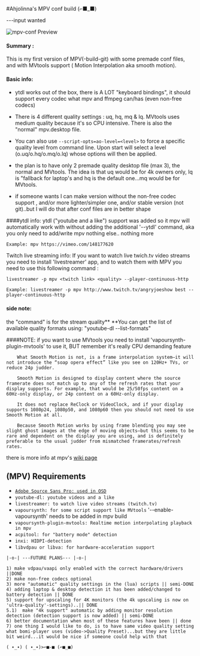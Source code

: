 #Ahjolinna's MPV conf build (⌐■_■)


---input wanted

![mpv-conf Preview](http://i.imgur.com/5B881oX.png)

#### Summary : 
This is my first version of MPV(-build-git) with some premade conf files, and with MVtools support ( Motion Interpolation aka smooth motion).

#### Basic info:
* ytdl works out of the box, there is A LOT "keyboard bindings", it should support every codec what mpv and ffmpeg can/has (even non-free codecs)

* There is 4 different quality settings : uq, hq, mq & lq. MVtools uses medium quality because it's so CPU intensive. There is also the "normal" mpv.desktop file.

* You can also use `--script-opts=ao-level=<level>` to force a specific quality level from command line. Upon start will select a level (o.uq/o.hq/o.mq/o.lq) whose options will then be applied.

* the plan is to have only 2 premade quality desktop file (max 3), the normal and MVtools. The idea is that uq would be for 4k owners only, lq is "fallback for laptop's and hq is the default one...mq would be for MVtools.

* if someone wants I can make version without the non-free codec support , and/or more lighter/simpler one, and/or stable version (not git)..but I will do that after conf files are in better shape

####ytdl info:
ytdl ("youtube and a like") support  was  added so it mpv will automatically work with without adding the additional '--ytdl' command, aka you only need to add/write mpv <link> nothing else.. nothing more
```
Example: mpv https://vimeo.com/148177620
```
Twitch live streaming info: If you want to watch live twich.tv video streams you need to install 'livestreamer' app, and to watch them with MPV you need to use this following command :
```
livestreamer -p mpv <twitch link> <quality> --player-continuous-http
``` 
```
Example: livestreamer -p mpv http://www.twitch.tv/angryjoeshow best --player-continuous-http
```

#### side note:
the <quality> "command" is for the stream quality** 
**You can get the list of available quality formats using:  "youtube-dl <link>  --list-formats"

####NOTE:
if you want to use MVtools you need to install 'vapoursynth-plugin-mvtools' to use it, BUT remember it's really CPU demanding feature
```
    What Smooth Motion is not, is a frame interpolation system—it will not introduce the “soap opera effect” like you see on 120Hz+ TVs, or reduce 24p judder.

    Smooth Motion is designed to display content where the source framerate does not match up to any of the refresh rates that your display supports. For example, that would be 25/50fps content on a 60Hz-only display, or 24p content on a 60Hz-only display.

    It does not replace ReClock or VideoClock, and if your display supports 1080p24, 1080p50, and 1080p60 then you should not need to use Smooth Motion at all.

    Because Smooth Motion works by using frame blending you may see slight ghost images at the edge of moving objects—but this seems to be rare and dependent on the display you are using, and is definitely preferable to the usual judder from mismatched framerates/refresh rates.
```

there is more info at mpv's [wiki page](https://github.com/mpv-player/mpv/wiki/Interpolation)

## (MPV) Requirements
* [`Adobe Source Sans Pro: used in OSD`](http://adobe-fonts.github.io/source-sans-pro/)
* `youtube-dl: youtube videos and a like`
* `livestreamer: to watch live video streams (twitch.tv)`
* `vapoursynth: for some script support like MVtools` '--enable-vapoursynth' needs to be added in mpv build
* `vapoursynth-plugin-mvtools: Realtime motion interpolating playback in mpv`
* `acpitool: for "battery mode" detection`
* `inxi: HIDPI-detection`
* `libvdpau or libva: for hardware-acceleration support`

`|-o-| ---FUTURE PLANS--- |-o-|`
```
1) make vdpau/vaapi only enabled with the correct hardware/drivers ||DONE
2) make non-free codecs optional
3) more "automatic" quality settings in the (lua) scripts || semi-DONE
4) adding laptop & desktop detection it has been added/changed to battery detection || DONE
5) support for upscaling for 4K monitors (the 4k upscaling is now on 'ultra-quality'-settings)..|| DONE
5.1)  make "4k support" automatic by adding monitor resolution detection (detection support is now added) || semi-DONE
6) better documentation when most of these features have been || done
7) one thing I would like to do, is to have same video quality setting  what bomi-player uses (video->Quality Preset)...but they are little bit weird...it would be nice if someone could help with that
```
`( ∙_∙) ( ∙_∙)>⌐■-■ (⌐■_■)`


